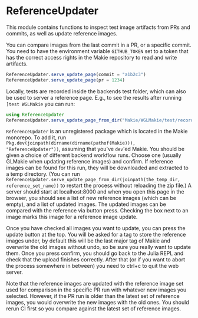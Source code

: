 # ReferenceUpdater

This module contains functions to inspect test image artifacts from PRs and commits, as well as update reference images.

You can compare images from the last commit in a PR, or a specific commit.
You need to have the environment variable `GITHUB_TOKEN` set to a token that has the correct access rights in the Makie repository to read and write artifacts.

```julia
ReferenceUpdater.serve_update_page(commit = "a1b2c3")
ReferenceUpdater.serve_update_page(pr = 1234)
```

Locally, tests are recorded inside the backends test folder, which can also be used to server a reference page.
E.g., to see the results after running `]test WGLMakie` you can run:

```julia
using ReferenceUpdater
ReferenceUpdater.serve_update_page_from_dir("Makie/WGLMakie/test/recorded_reference_images/refimages")
```
`ReferenceUpdater` is an unregistered package which is located in the Makie monorepo.  To add it, run `Pkg.dev(joinpath(dirname(dirname(pathof(Makie))), "ReferenceUpdater"))`, assuming that you've `dev`'ed Makie.
You should be given a choice of different backend workflow runs.
Choose one (usually GLMakie when updating reference images) and confirm.
If reference images can be found for this run, they will be downloaded and extracted to a temp directory.
(You can run `ReferenceUpdater.serve_update_page_from_dir(joinpath(the_temp_dir, reference_set_name))` to restart the process without reloading the zip file.)
A server should start at localhost:8000 and when you open this page in the browser, you should see a list of new reference images (which can be empty), and a list of updated images.
The updated images can be compared with the reference via button press.
Checking the box next to an image marks this image for a reference image update.

Once you have checked all images you want to update, you can press the update button at the top.
You will be asked for a tag to store the reference images under, by default this will be the last major tag of Makie and overwrite the old images without undo, so be sure you really want to update them.
Once you press confirm, you should go back to the Julia REPL and check that the upload finishes correctly.
After that (or if you want to abort the process somewhere in between) you need to ctrl+c to quit the web server.

Note that the reference images are updated with the reference image set used for comparison in the specific PR run with whatever new images you selected.
However, if the PR run is older than the latest set of reference images, you would overwrite the new images with the old ones.
You should rerun CI first so you compare against the latest set of reference images.
